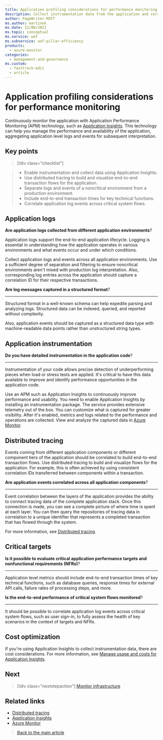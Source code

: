 ```yaml
---
title: Application profiling considerations for performance monitoring
description: Collect instrumentation data from the application and correlated events across the entire stack.
author: PageWriter-MSFT
ms.author: martinek
ms.date: 12/08/2021
ms.topic: conceptual
ms.service: waf
ms.subservice: waf-pillar-efficiency
products:
  - azure-monitor
categories:
  - management-and-governance
ms.custom:
  - fasttrack-edit
  - article
---
```


# Application profiling considerations for performance monitoring

Continuously monitor the application with Application Performance Monitoring (APM) technology, such as [Application Insights](/azure/azure-monitor/app/app-insights-overview). This technology can help you manage the performance and availability of the application, aggregating application level logs and events for subsequent interpretation.

## Key points

> [!div class="checklist"]

> - Enable instrumentation and collect data using Application Insights.
> - Use distributed tracing to build and visualize end-to-end transaction flows for the application.
> - Separate logs and events of a noncritical environment from a production environment.
> - Include end-to-end transaction times for key technical functions.
> - Correlate application log events across critical system flows.

## Application logs

**Are application logs collected from different application environments**?

Application logs support the end-to-end application lifecycle. Logging is essential in understanding how the application operates in various environments and what events occur and under which conditions.

Collect application logs and events across all application environments. Use a sufficient degree of separation and filtering to ensure noncritical environments aren't mixed with production log interpretation. Also, corresponding log entries across the application should capture a correlation ID for their respective transactions.

**Are log messages captured in a structured format**?
***
Structured format in a well-known schema can help expedite parsing and analyzing logs. Structured data can be indexed, queried, and reported without complexity.

Also, application events should be captured as a structured data type with machine-readable data points rather than unstructured string types.

## Application instrumentation

**Do you have detailed instrumentation in the application code**?
***

Instrumentation of your code allows precise detection of underperforming pieces when load or stress tests are applied. It's critical to have this data available to improve and identify performance opportunities in the application code.

Use an APM such as Application Insights to continuously improve performance and usability. You need to enable Application Insights by installing an instrumentation package. The service provides extensive telemetry out of the box. You can customize what is captured for greater visibility.  After it's enabled, metrics and logs related to the performance and operations are collected. View and analyze the captured data in [Azure Monitor](/azure/azure-monitor/overview).

## Distributed tracing

Events coming from different application components or different component tiers of the application should be correlated to build end-to-end transaction flows. Use distributed tracing to build and visualize flows for the application. For example, this is often achieved by using consistent correlation IDs transferred between components within a transaction.

**Are application events correlated across all application components**?
***

Event correlation between the layers of the application provides the ability to connect tracing data of the complete application stack. Once this connection is made, you can see a complete picture of where time is spent at each layer. You can then query the repositories of tracing data in correlation to a unique identifier that represents a completed transaction that has flowed through the system.

For more information, see [Distributed tracing](/azure/architecture/microservices/logging-monitoring#distributed-tracing).

## Critical targets

**Is it possible to evaluate critical application performance targets and nonfunctional requirements (NFRs)**?
***

Application level metrics should include end-to-end transaction times of key technical functions, such as database queries, response times for external API calls, failure rates of processing steps, and more.

**Is the end-to-end performance of critical system flows monitored**?
***
It should be possible to correlate application log events across critical system flows, such as user sign-in, to fully assess the health of key scenarios in the context of targets and NFRs.

## Cost optimization

If you're using Application Insights to collect instrumentation data, there are cost considerations. For more information, see [Manage usage and costs for Application Insights](/azure/azure-monitor//app/pricing).

## Next

> [!div class="nextstepaction"]
> [Monitor infrastructure](monitor-infrastructure.md)

## Related links

- [Distributed tracing](/azure/architecture/microservices/logging-monitoring#distributed-tracing)
- [Application Insights](/azure/azure-monitor/app/app-insights-overview)
- [Azure Monitor](/azure/azure-monitor/overview)

> [Back to the main article](checklist.md)
